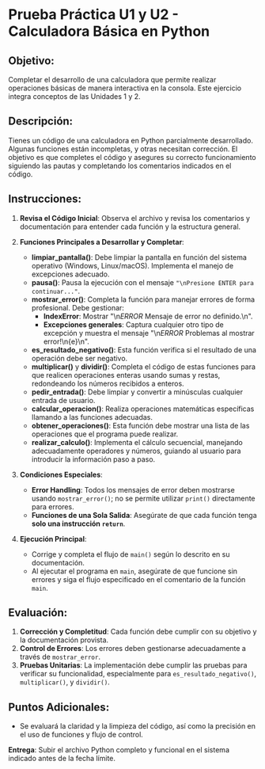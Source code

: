# Prueba Práctica U1 y U2 - Calculadora Básica en Python

## Objetivo:
Completar el desarrollo de una calculadora que permite realizar operaciones básicas de manera interactiva en la consola. Este ejercicio integra conceptos de las Unidades 1 y 2.

## Descripción:
Tienes un código de una calculadora en Python parcialmente desarrollado. Algunas funciones están incompletas, y otras necesitan corrección. El objetivo es que completes el código y asegures su correcto funcionamiento siguiendo las pautas y completando los comentarios indicados en el código.

## Instrucciones:
1. **Revisa el Código Inicial**: Observa el archivo y revisa los comentarios y documentación para entender cada función y la estructura general.
   
2. **Funciones Principales a Desarrollar y Completar**:
   - **limpiar_pantalla()**: Debe limpiar la pantalla en función del sistema operativo (Windows, Linux/macOS). Implementa el manejo de excepciones adecuado.
   - **pausa()**: Pausa la ejecución con el mensaje `"\nPresione ENTER para continuar..."`.
   - **mostrar_error()**: Completa la función para manejar errores de forma profesional. Debe gestionar:
     - **IndexError**: Mostrar "\n*ERROR* Mensaje de error no definido.\n".
     - **Excepciones generales**: Captura cualquier otro tipo de excepción y muestra el mensaje "\n*ERROR* Problemas al mostrar error!\n{e}\n".
   - **es_resultado_negativo()**: Esta función verifica si el resultado de una operación debe ser negativo.
   - **multiplicar()** y **dividir()**: Completa el código de estas funciones para que realicen operaciones enteras usando sumas y restas, redondeando los números recibidos a enteros.
   - **pedir_entrada()**: Debe limpiar y convertir a minúsculas cualquier entrada de usuario.
   - **calcular_operacion()**: Realiza operaciones matemáticas específicas llamando a las funciones adecuadas.
   - **obtener_operaciones()**: Esta función debe mostrar una lista de las operaciones que el programa puede realizar.
   - **realizar_calculo()**: Implementa el cálculo secuencial, manejando adecuadamente operadores y números, guiando al usuario para introducir la información paso a paso.

3. **Condiciones Especiales**:
   - **Error Handling**: Todos los mensajes de error deben mostrarse usando `mostrar_error()`; no se permite utilizar `print()` directamente para errores.
   - **Funciones de una Sola Salida**: Asegúrate de que cada función tenga **solo una instrucción `return`**.

4. **Ejecución Principal**:
   - Corrige y completa el flujo de `main()` según lo descrito en su documentación.
   - Al ejecutar el programa en `main`, asegúrate de que funcione sin errores y siga el flujo especificado en el comentario de la función `main`.

## Evaluación:
1. **Corrección y Completitud**: Cada función debe cumplir con su objetivo y la documentación provista.
2. **Control de Errores**: Los errores deben gestionarse adecuadamente a través de `mostrar_error`.
3. **Pruebas Unitarias**: La implementación debe cumplir las pruebas para verificar su funcionalidad, especialmente para `es_resultado_negativo()`, `multiplicar()`, y `dividir()`.

## Puntos Adicionales:
- Se evaluará la claridad y la limpieza del código, así como la precisión en el uso de funciones y flujo de control.
  
**Entrega**: Subir el archivo Python completo y funcional en el sistema indicado antes de la fecha límite.